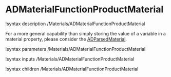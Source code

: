 # ADMaterialFunctionProductMaterial

!syntax description /Materials/ADMaterialFunctionProductMaterial

For a more general capability than simply storing the value of a variable in a
material property, please consider the [ADParsedMaterial](ParsedMaterial.md).

!syntax parameters /Materials/ADMaterialFunctionProductMaterial

!syntax inputs /Materials/ADMaterialFunctionProductMaterial

!syntax children /Materials/ADMaterialFunctionProductMaterial
